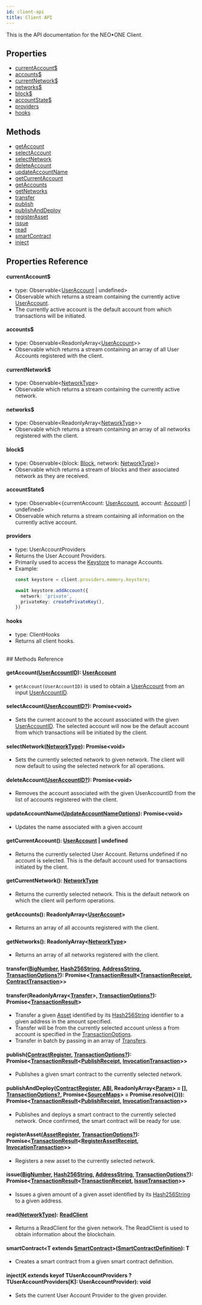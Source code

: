 ```yaml
---
id: client-api
title: Client API
---
```

This is the API documentation for the NEO•ONE Client.

## Properties
  - [currentAccount$](#currentAccount)
  - [accounts$](#accounts)
  - [currentNetwork$](#currentNetwork)
  - [networks$](#networks)
  - [block$](#block)
  - [accountState$](#accountState)
  - [providers](#providers)
  - [hooks](#hooks)
## Methods
  - [getAccount](#getAccount)
  - [selectAccount](#selectAccount)
  - [selectNetwork](#selectNetwork)
  - [deleteAccount](#deleteAccount)
  - [updateAccountName](#updateAccountName)
  - [getCurrentAccount](#getCurrentAccount)
  - [getAccounts](#getAccounts)
  - [getNetworks](#getNetworks)
  - [transfer](#transfer)
  - [publish](#publish)
  - [publishAndDeploy](#publishAndDeploy)
  - [registerAsset](#registerAsset)
  - [issue](#issue)
  - [read](#read)
  - [smartContract](#smartContract)
  - [inject](#inject)

## Properties Reference

#### currentAccount$
- type: Observable<[UserAccount](/docs/en/client-types.html#UserAccount) | undefined>
- Observable which returns a stream containing the currently active [UserAccount](/docs/en/client-types.html#UserAccount).
- The currently active account is the default account from which transactions will be initiated.

#### accounts$
- type: Observable<ReadonlyArray<[UserAccount](#UserAccount)>>
- Observable which returns a stream containing an array of all User Accounts registered with the client.


#### currentNetwork$
- type: Observable<[NetworkType](/docs/en/client-types.html#NetworkType)>
- Observable which returns a stream containing the currently active network.


#### networks$
- type: Observable<ReadonlyArray<[NetworkType](/docs/en/client-types.html#NetworkType)>>
- Observable which returns a stream containing an array of all networks registered with the client.


#### block$
- type: Observable<{block: [Block](/docs/en/client-types.html#), network: [NetworkType](/docs/en/client-types.html#NetworkType)}>
- Observable which returns a stream of blocks and their associated network as they are received.


#### accountState$
- type: Observable<{currentAccount: [UserAccount](/docs/en/client-types.html#UserAccount), account: [Account](/docs/en/client-types.html#Account)} | undefined>
- Observable which returns a stream containing all information on the currently active account.

#### providers
- type: UserAccountProviders
- Returns the User Account Providers.
- Primarily used to access the [Keystore](/docs/en/keystore-api.html) to manage Accounts.
- Example:
  ```ts
  const keystore = client.providers.memory.keystore;

  await keystore.addAccount({
    network: 'private',
    privateKey: createPrivateKey(),
  })
  ```

#### hooks
- type: ClientHooks
- Returns all client hooks.

<br>
## Methods Reference

<a id="getAccount"></a>
#### getAccount([UserAccountID](/docs/en/client-types.html#UserAccountID)): [UserAccount](/docs/en/client-types.html#UserAccount)
  - `getAccount(UserAccountID)` is used to obtain a [UserAccount](/docs/en/client-types.html#UserAccount) from an input [UserAccountID](/docs/en/client-types.html#UserAccountID).

<a id="selectAccount"></a>
#### selectAccount([UserAccountID?](/docs/en/client-types.html#UserAccountID)): Promise\<void\>
  - Sets the current account to the account associated with the given [UserAccountID](/docs/en/client-types.html#UserAccountID).
The selected account will now be the default account from which transactions will be initiated by the client.

<a id="selectNetwork"></a>
#### selectNetwork([NetworkType](/docs/en/client-types.html#NetworkType)): Promise\<void\>
  - Sets the currently selected network to given network.  The client will now default to using the selected network for all operations.

<a id="deleteAccount"></a>
#### deleteAccount([UserAccountID?](/docs/en/client-types.html#UserAccountID)): Promise\<void\>
  - Removes the account associated with the given UserAccountID from the list of accounts registered with the client.

<a id="updateAccountName"></a>
#### updateAccountName([UpdateAccountNameOptions](/docs/en/client-types.html#UpdateAccountNameOptions)): Promise\<void\>
  - Updates the name associated with a given account

<a id="getCurrentAccount"></a>
#### getCurrentAccount(): [UserAccount](/docs/en/client-types.html#UserAccount) | undefined
  - Returns the currently selected User Account. Returns undefined if no account is selected.  This is the default account used for transactions initiated by the client.

<a id="getCurrentNetwork"></a>
#### getCurrentNetwork(): [NetworkType](/docs/en/client-types.html#NetworkType)
  - Returns the currently selected network. This is the default network on which the client will perform operations.

<a id="getAccounts"></a>
#### getAccounts(): ReadonlyArray<[UserAccount](/docs/en/client-types.html#UserAccount)>
  - Returns an array of all accounts registered with the client.

<a id="getNetworks"></a>
#### getNetworks(): ReadonlyArray<[NetworkType](/docs/en/client-types.html#NetworkType)>
  - Returns an array of all networks registered with the client.

<a id="transfer"></a>
#### transfer([BigNumber](https://github.com/MikeMcl/bignumber.js/), [Hash256String](/docs/en/client-types.html#Hash256String), [AddressString](/docs/en/client-types.html#AddressString), [TransactionOptions?](/docs/en/client-types.html#TransactionOptions)): Promise<[TransactionResult](/docs/en/client-types.html#TransactionResult)<[TransactionReceipt](/docs/en/client-types.html#TransactionReceipt), [ContractTransaction](/docs/en/client-types.html#ContractTransaction)>>

#### transfer(ReadonlyArray<[Transfer](/docs/en/client-types.html#Transfer)>, [TransactionOptions?](/docs/en/client-types.html#TransactionOptions)): Promise<[TransactionResult](/docs/en/client-types.html#TransactionResult)>
  - Transfer a given [Asset](/docs/en/client-types.html#Asset) identified by its [Hash256String](/docs/en/client-types.html#Hash256String) identifier to a given address in the amount specified.
  - Transfer will be from the currently selected account unless a from account is specified in the [TransactionOptions](/docs/en/client-types.html#TransactionOptions).
  - Transfer in batch by passing in an array of [Transfers](/docs/en/client-types.html#Transfer).

<a id="publish"></a>
#### publish([ContractRegister](/docs/en/client-types.html#ContractRegister), [TransactionOptions?](/docs/en/client-types.html#TransactionOptions)): Promise<[TransactionResult](/docs/en/client-types.html#TransactionResult)<[PublishReceipt](/docs/en/client-types.html#PublishReceipt), [InvocationTransaction](/docs/en/client-types.html#InvocationTransaction)>>
  - Publishes a given smart contract to the currently selected network.

<a id="publishAndDeploy"></a>
#### publishAndDeploy([ContractRegister](/docs/en/client-types.html#ContractRegister), [ABI](/docs/en/client-types.html#ABI), ReadonlyArray<[Param](/docs/en/client-types.html#Param)> = [], [TransactionOptions?](/docs/en/client-types.html#TransactionOptions), Promise<[SourceMaps](/docs/en/client-types.html#SourceMaps)> = Promise.resolve({})): Promise<[TransactionResult](/docs/en/client-types.html#TransactionResult)<[PublishReceipt](/docs/en/client-types.html#PublishReceipt), [InvocationTransaction](/docs/en/client-types.html#InvocationTransaction)>>
  - Publishes and deploys a smart contract to the currently selected network. Once confirmed, the smart contract will be ready for use.

<a id="registerAsset"></a>
#### registerAsset([AssetRegister](/docs/en/client-types.html#AssetRegister), [TransactionOptions?](/docs/en/client-types.html#TransactionOptions)): Promise<[TransactionResult](/docs/en/client-types.html#TransactionResult)<[RegisterAssetReceipt](/docs/en/client-types.html#RegisterAssetReceipt), [InvocationTransaction](/docs/en/client-types.html#InvocationTransaction)>>
  - Registers a new asset to the currently selected network.

<a id="issue"></a>
#### issue([BigNumber]([BigNumber](https://github.com/MikeMcl/bignumber.js/)), [Hash256String](/docs/en/client-types.html#Hash256String), [AddressString](/docs/en/client-types.html#AddressString), [TransactionOptions?](/docs/en/client-types.html#TransactionOptions)): Promise<[TransactionResult](/docs/en/client-types.html#TransactionResult)<[TransactionReceipt](/docs/en/client-types.html#TransactionReceipt), [IssueTransaction](/docs/en/client-types.html#IssueTransaction)>>
  - Issues a given amount of a given asset identified by its [Hash256String](/docs/en/client-types.html#Hash256String) to a given address.

<a id="read"></a>
#### read([NetworkType](/docs/en/client-types.html#NetworkType)): [ReadClient](/docs/en/read-client-api.html)
  - Returns a ReadClient for the given network.  The ReadClient is used to obtain information about the blockchain.

<a id="smartContract"></a>
#### smartContract\<T extends [SmartContract]()\>([SmartContractDefinition]()): T
  - Creates a smart contract from a given smart contract definition.

<a id="inject"></a>
#### inject<K>(K extends keyof TUserAccountProviders ? TUserAccountProviders[K]: UserAccountProvider): void
  - Sets the current User Account Provider to the given provider.

